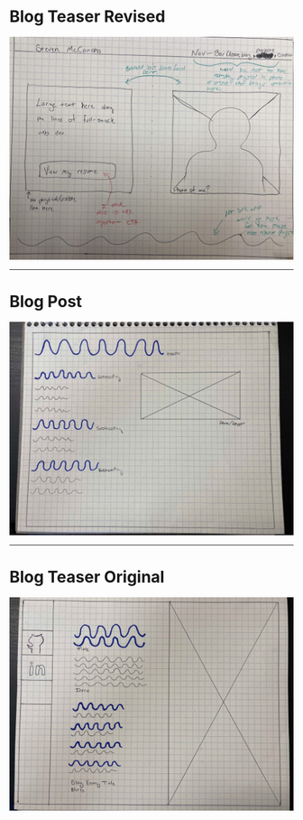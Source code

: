 
# Blog Teaser Revised
![Blog Teaser Revised](/img/blog_post_teaser_rev.jpg)

---  

# Blog Post
![Blog Post](/img/blog_post.jpg)

---

# Blog Teaser Original
![Blog Teaser Original](/img/blog_post_teaser.jpg)
